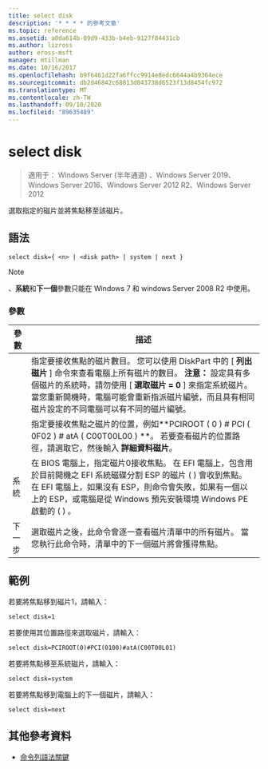 ```yaml
---
title: select disk
description: '* * * * 的參考文章'
ms.topic: reference
ms.assetid: a0da614b-09d9-433b-b4eb-9127f84431cb
ms.author: lizross
author: eross-msft
manager: mtillman
ms.date: 10/16/2017
ms.openlocfilehash: b9f6461d22fa6ffcc9914e8edc6644a4b9364ece
ms.sourcegitcommit: db2d46842c68813d043738d6523f13d8454fc972
ms.translationtype: MT
ms.contentlocale: zh-TW
ms.lasthandoff: 09/10/2020
ms.locfileid: "89635489"
---
```

# <a name="select-disk"></a>select disk

> 適用于： Windows Server (半年通道) 、Windows Server 2019、Windows Server 2016、Windows Server 2012 R2、Windows Server 2012

選取指定的磁片並將焦點移至該磁片。



## <a name="syntax"></a>語法

```
select disk={ <n> | <disk path> | system | next }
```

> [!NOTE]
> **<disk path>**、**系統**和**下一個**參數只能在 Windows 7 和 windows Server 2008 R2 中使用。

### <a name="parameters"></a>參數

|  參數  |                                                                                                                                                                                                            描述                                                                                                                                                                                                            |
|-------------|-----------------------------------------------------------------------------------------------------------------------------------------------------------------------------------------------------------------------------------------------------------------------------------------------------------------------------------------------------------------------------------------------------------------------------------|
|     <n>     | 指定要接收焦點的磁片數目。 您可以使用 DiskPart 中的 [ **列出磁片** ] 命令來查看電腦上所有磁片的數目。 **注意：** 設定具有多個磁片的系統時，請勿使用 [ **選取磁片 \= 0** ] 來指定系統磁片。 當您重新開機時，電腦可能會重新指派磁片編號，而且具有相同磁片設定的不同電腦可以有不同的磁片編號。 |
| <disk path> |                                                                                                                 指定要接收焦點之磁片的位置，例如**PCIROOT \( 0 \) \# PCI \( 0F02 \) \# atA \( C00T00L00 \) **。 若要查看磁片的位置路徑，請選取它，然後輸入 **詳細資料磁片**。                                                                                                                  |
|   系統    |                                 在 BIOS 電腦上，指定磁片0接收焦點。 在 EFI 電腦上，包含用於目前開機之 EFI 系統磁碟分割 ESP 的磁片 \( \) 會收到焦點。 在 EFI 電腦上，如果沒有 ESP，則命令會失敗，如果有一個以上的 ESP，或電腦是從 Windows 預先安裝環境 Windows PE 啟動的 \( \) 。                                  |
|    下一步     |                                                                                                                                     選取磁片之後，此命令會逐一查看磁片清單中的所有磁片。 當您執行此命令時，清單中的下一個磁片將會獲得焦點。                                                                                                                                      |

## <a name="examples"></a>範例
若要將焦點移到磁片1，請輸入：

```
select disk=1
```

若要使用其位置路徑來選取磁片，請輸入：

```
select disk=PCIROOT(0)#PCI(0100)#atA(C00T00L01)
```

若要將焦點移至系統磁片，請輸入：

```
select disk=system
```

若要將焦點移到電腦上的下一個磁片，請輸入：

```
select disk=next
```

## <a name="additional-references"></a>其他參考資料
- [命令列語法關鍵](command-line-syntax-key.md)




